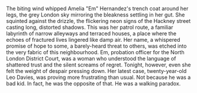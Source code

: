The biting wind whipped Amelia "Em" Hernandez's trench coat around her legs, the grey London sky mirroring the bleakness settling in her gut.  She squinted against the drizzle, the flickering neon signs of the Hackney street casting long, distorted shadows.  This was her patrol route, a familiar labyrinth of narrow alleyways and terraced houses, a place where the echoes of fractured lives lingered like damp air.  Her name, a whispered promise of hope to some, a barely-heard threat to others, was etched into the very fabric of this neighbourhood.  Em, probation officer for the North London District Court, was a woman who understood the language of shattered trust and the silent screams of regret.  Tonight, however, even she felt the weight of despair pressing down.  Her latest case, twenty-year-old Leo Davies, was proving more frustrating than usual.  Not because he was a bad kid.  In fact, he was the opposite of that. He was a walking paradox.
